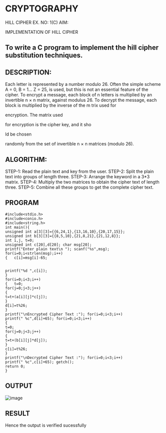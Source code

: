 # CRYPTOGRAPHY
HILL CIPHER
EX. NO: 1(C) AIM:
 

IMPLEMENTATION OF HILL CIPHER
 
## To write a C program to implement the hill cipher substitution techniques.

## DESCRIPTION:

Each letter is represented by a number modulo 26. Often the simple scheme A = 0, B
= 1... Z = 25, is used, but this is not an essential feature of the cipher. To encrypt a message, each block of n letters is  multiplied by an invertible n × n matrix, against modulus 26. To
decrypt the message, each block is multiplied by the inverse of the m trix used for
 
encryption. The matrix used
 
for encryption is the cipher key, and it sho
 
ld be chosen
 
randomly from the set of invertible n × n matrices (modulo 26).


## ALGORITHM:

STEP-1: Read the plain text and key from the user. STEP-2: Split the plain text into groups of length three. STEP-3: Arrange the keyword in a 3*3 matrix.
STEP-4: Multiply the two matrices to obtain the cipher text of length three.
STEP-5: Combine all these groups to get the complete cipher text.

## PROGRAM 
```
#include<stdio.h> 
#include<conio.h>
#include<string.h> 
int main(){
unsigned int a[3][3]={{6,24,1},{13,16,10},{20,17,15}};
unsigned int b[3][3]={{8,5,10},{21,8,21},{21,12,8}};
int i,j, t=0;
unsigned int c[20],d[20]; char msg[20];
printf("Enter plain text\n "); scanf("%s",msg); for(i=0;i<strlen(msg);i++)
{	c[i]=msg[i]-65;
 

printf("%d ",c[i]);
}
for(i=0;i<3;i++)
{	t=0;
for(j=0;j<3;j++)
{
t=t+(a[i][j]*c[j]);
}
d[i]=t%26;
}
printf("\nEncrypted Cipher Text :"); for(i=0;i<3;i++)
printf(" %c",d[i]+65); for(i=0;i<3;i++)
{
t=0;
for(j=0;j<3;j++)
{
t=t+(b[i][j]*d[j]);
}
c[i]=t%26;
}
printf("\nDecrypted Cipher Text :"); for(i=0;i<3;i++)
printf(" %c",c[i]+65); getch();
return 0;
}
```

## OUTPUT
![image](https://github.com/user-attachments/assets/7f4e6252-6d48-41a6-9cb4-2cc9d573302a)


## RESULT
Hence the output is verified sucessfully
